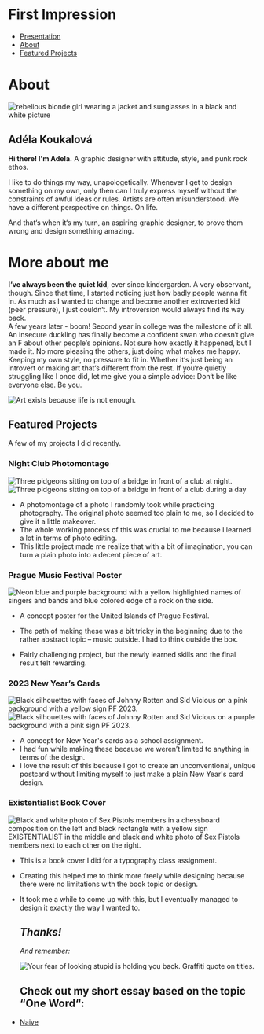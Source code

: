 # First Impression


- [Presentation](Koukalova-draft-first-impression-2023.pdf)
- [About](#about)
- [Featured Projects](#featured-projects)

# About


![rebelious blonde girl wearing a jacket and sunglasses in a black and white picture](Koukalova-headshot.jpg)

## Adéla Koukalová



**Hi there! I'm Adela.** A graphic designer with attitude, style, and punk rock ethos.

I like to do things my way, unapologetically. Whenever I get to design something on my own, only then can I truly express myself without the constraints of awful ideas or rules. Artists are often misunderstood. We have a different perspective on things. On life.

And that‘s when it‘s my turn, an aspiring graphic designer, to prove them wrong and design something amazing.


# More about me

**I‘ve always been the quiet kid**,
ever since kindergarden. A very observant, though.
Since that time, I started noticing just how badly
people wanna fit in.
As much as I wanted to change and become another extroverted kid (peer pressure), I just couldn‘t. 
My introversion would always find its way back.  
A few years later - boom! Second year in college was
the milestone of it all. An insecure duckling has finally become a confident swan who doesn‘t give an F about other people‘s opinions. 
Not sure how exactly it happened, but I made it.
No more pleasing the others, just doing what makes me happy. Keeping my own style, no pressure to fit in. Whether it‘s just being an introvert or making art that‘s different from the rest. 
If you‘re quietly struggling like I once did, let me give you a simple advice: 
Don‘t be like everyone else. Be you. 




![Art exists because life is not enough.](art-exists-because-quote.jpg)


## Featured Projects

A few of my projects I did recently.





### Night Club Photomontage


![Three pidgeons sitting on top of a bridge in front of a club at night.](A-pidgeon-squad-original.jpg)
![Three pidgeons sitting on top of a bridge in front of a club during a day](A-pidgeon-squad.jpg)


- A photomontage of a photo I randomly took while practicing photography. The original photo seemed too plain to me, so I decided to give it a little makeover.
- The whole working process of this was crucial to me because I learned a lot in terms of photo editing. 
- This little project made me realize that with a bit of imagination, you can turn a plain photo into a decent piece of art.




### Prague Music Festival Poster


![Neon blue and purple background with a yellow highlighted names of singers and bands and blue colored edge of a rock on the side.](music-festival-poster.jpg)

- A concept poster for the United Islands of Prague Festival.

- The path of making these was a bit tricky in the beginning due to the rather abstract topic – music outside. I had to think outside the box.

- Fairly challenging project, but the newly learned skills and the final result felt rewarding.




### 2023 New Year’s Cards


![Black silhouettes with faces of Johnny Rotten and Sid Vicious on a pink background with a yellow sign PF 2023.](xmas-postcard-1.jpg)
![Black silhouettes with faces of Johnny Rotten and Sid Vicious on a purple background with a pink sign PF 2023.](xmas-postcard-2.jpg)

- A concept for New Year's cards as a school assignment.
- I had fun while making these because we weren’t limited to anything in terms of the design. 
- I love the result of this because I got to create an unconventional, unique postcard without limiting myself to just make a plain New Year's card design. 




### Existentialist Book Cover


![Black and white photo of Sex Pistols members in a chessboard composition on the left and black rectangle with a yellow sign EXISTENTIALIST in the middle and black and white photo of Sex Pistols members next to each other on the right.](book-cover-concept.jpg)

- This is a book cover I did for a typography class assignment. 
- Creating this helped me to think more freely while designing because there were no limitations with the book topic or design. 
- It took me a while to come up with this, but I eventually managed to design it exactly the way I wanted to.



  ## *Thanks!*



  *And remember:*

  ![Your fear of looking stupid is holding you back. Graffiti quote on titles.](your-fear-of-looking-quote.jpg)


  ## Check out my short essay based on the topic “One Word“:
- [Naive](/01-one-word/index.md)


